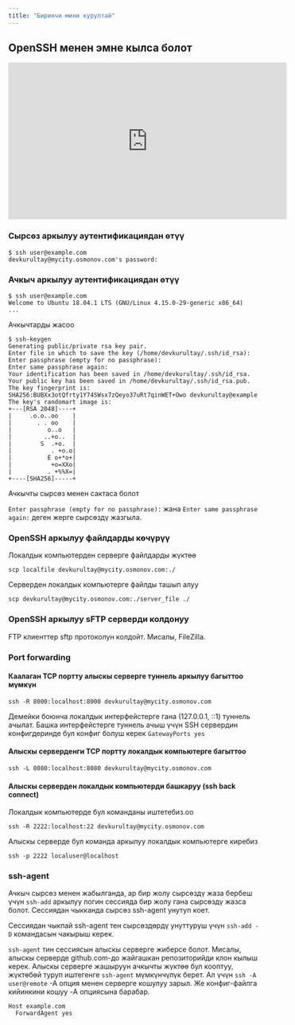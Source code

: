 ```yaml
---
title: "Биринчи мини курултай"
---
```


## OpenSSH менен эмне кылса болот

<iframe width="560" height="315" src="https://www.youtube.com/embed/d8NfX6QwSdY" title="YouTube video player" frameborder="0" allow="accelerometer; autoplay; clipboard-write; encrypted-media; gyroscope; picture-in-picture" allowfullscreen></iframe>

### Сырсөз аркылуу аутентификациядан өтүү

    $ ssh user@example.com
    devkurultay@mycity.osmonov.com's password:

### Ачкыч аркылуу аутентификациядан өтүү

    $ ssh user@example.com
    Welcome to Ubuntu 18.04.1 LTS (GNU/Linux 4.15.0-29-generic x86_64)
    ...

Ачкычтарды жасоо

    $ ssh-keygen
    Generating public/private rsa key pair.
    Enter file in which to save the key (/home/devkurultay/.ssh/id_rsa):
    Enter passphrase (empty for no passphrase):
    Enter same passphrase again:
    Your identification has been saved in /home/devkurultay/.ssh/id_rsa.
    Your public key has been saved in /home/devkurultay/.ssh/id_rsa.pub.
    The key fingerprint is:
    SHA256:BUBXx3otQfrty1Y74SWsx7zQeyo37uRt7qinWET+Owo devkurultay@example
    The key's randomart image is:
    +---[RSA 2048]----+
    |     .o.o..oo    |
    |       . . oo    |
    |          o..o   |
    |         ..+o..  |
    |        S  .+o.  |
    |           . +o.o|
    |          E o+*o+|
    |           +o=XXo|
    |          . +%%X=|
    +----[SHA256]-----+

Ачкычты сырсөз менен сактаса болот

`Enter passphrase (empty for no passphrase):` жана `Enter same passphrase again:` деген жерге сырсөздү жазгыла.


### OpenSSH аркылуу файлдарды көчүрүү

Локалдык компьютерден серверге файлдарды жүктөө

    scp localfile devkurultay@mycity.osmonov.com:./

Серверден локалдык компьютерге файлды ташып алуу

    scp devkurultay@mycity.osmonov.com:./server_file ./


### OpenSSH аркылуу sFTP серверди колдонуу

FTP клиенттер sftp протоколун колдойт. Мисалы, FileZilla.

### Port forwarding

#### Каалаган TCP портту алыскы серверге туннель аркылуу багыттоо мүмкүн
 
    ssh -R 8000:localhost:8000 devkurultay@mycity.osmonov.com

Демейки боюнча локалдык интерфейстерге гана (127.0.0.1, ::1) туннель ачылат.
Башка интерфейстерге туннель ачыш үчүн SSH сервердин конфигдеринде бул конфиг болуш керек `GatewayPorts yes`

#### Алыскы серверденги TCP портту локалдык компьютерге багыттоо

    ssh -L 8080:localhost:8080 devkurultay@mycity.osmonov.com

#### Алыскы серверден локалдык компьютерди башкаруу (ssh back connect)

Локалдык компьютерде бул команданы иштетебиз.оо

    ssh -R 2222:localhost:22 devkurultay@mycity.osmonov.com

Алыскы серверде бул команда аркылуу локалдык компьютерге киребиз

    ssh -p 2222 localuser@localhost

### ssh-agent

Ачкыч сырсөз менен жабылганда, ар бир жолу сырсөздү жаза бербеш үчүн `ssh-add` аркылуу логин сессияда бир жолу гана сырсөздү жазса болот.
Сессиядан чыкканда сырсөз ssh-agent унутуп коет.

Сессиядан чыкпай ssh-agent тен сырсөздөрдү унуттуруш үчүн `ssh-add -D` командасын чакырыш керек.

`ssh-agent` тин сессиясын алыскы серверге жиберсе болот. Мисалы, алыскы серверде github.com-до жайгашкан репозиторийди клон кылыш керек.
Алыскы серверге жашыруун ачкычты жүктөө бул кооптуу, жүктөбөй туруп иштегенге `ssh-agent` мүмкүнчүлүк берет.
Ал үчүн `ssh -A user@remote` -A опция менен серверге кошулуу зарыл.
Же конфиг-файлга кийинкини кошуу -A опциясына барабар.

    Host example.com
      ForwardAgent yes

